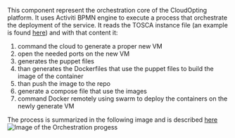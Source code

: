 This component represent the orchestration core of the CloudOpting platform.
It uses Activiti BPMN engine to execute a process that orchestrate the deployment of the service.
It reads the TOSCA instance file (an example is found [here](https://raw.githubusercontent.com/CloudOpting/cloudopting-deploy-services/master/cloudopting-tosca/ClearoExampleInstance.xml)) and with that content it:
1. command the cloud to generate a proper new VM
2. open the needed ports on the new VM
3. generates the puppet files 
4. than generates the Dockerfiles that use the puppet files to build the image of the container
5. than push the image to the repo
6. generate a compose file that use the images
7. command Docker remotely using swarm to deploy the containers on the newly generate VM

The process is summarized in the following image and is described [here](https://raw.githubusercontent.com/CloudOpting/cloudopting-deploy-services/master/cloudopting-tosca/src/main/resources/processes/orchestration-process.bpmn20.xml)
![Image of the Orchestration progess](https://raw.githubusercontent.com/CloudOpting/cloudopting-deploy-services/master/cloudopting-tosca/orchestration-process.bpmn20.xml.png)
